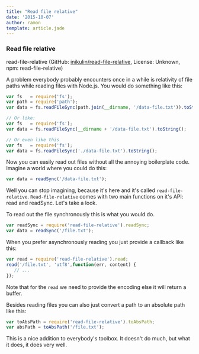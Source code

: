 ```yaml
---
title: "Read file relative"
date: '2015-10-07'
author: ramon
template: article.jade
---
```


### Read file relative

read-file-relative (GitHub: [inikulin/read-file-relative](https://github.com/inikulin/read-file-relative), License: Unknown, npm: read-file-relative)

A problem everybody probably encounters once in a while is relativity of file paths while reading files with Node.js.
You would do something like this:

```javascript
var fs   = require('fs');
var path = require('path');
var data = fs.readFileSync(path.join(__dirname, '/data-file.txt')).toString();

// Or like:
var fs   = require('fs');
var data = fs.readFileSync(__dirname + '/data-file.txt').toString();

// Or even like this
var fs   = require('fs');
var data = fs.readFileSync('./data-file.txt').toString();
```

Now you can easily read out files without all the annoying boilerplate code.
Imagine a world where you could do this:

```javascript
var data = readSync('/data-file.txt');
```

Well you can stop imagining, because it's here and it's called `read-file-relative`.
`Read-file-relative` comes with two main functions on it's API: read and readSync.
Let's take a look.

To read out the file synchronously this is what you would do.

```javascript
var readSync = require('read-file-relative').readSync;
var data = readSync('/file.txt');
```

When you prefer asynchronously reading you just provide a callback like this:
```javascript
var read = require('read-file-relative').read;
read('/file.txt', 'utf8',function(err, content) {
   // ...
});
```
Note that for the `read` we need to provide the encoding else it will return a buffer.

Besides reading files you can also just convert a path to an absolute path like this:

```javascript
var toAbsPath = require('read-file-relative').toAbsPath;
var absPath = toAbsPath('/file.txt');
```

This is a nice addition to everybody's toolbox. It doesn't do much, but what it does, it does very well.
